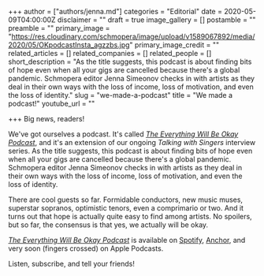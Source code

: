 +++
author = ["authors/jenna.md"]
categories = "Editorial"
date = 2020-05-09T04:00:00Z
disclaimer = ""
draft = true
image_gallery = []
postamble = ""
preamble = ""
primary_image = "https://res.cloudinary.com/schmopera/image/upload/v1589067892/media/2020/05/OKpodcastInsta_agzzbs.jpg"
primary_image_credit = ""
related_articles = []
related_companies = []
related_people = []
short_description = "As the title suggests, this podcast is about finding bits of hope even when all your gigs are cancelled because there's a global pandemic. Schmopera editor Jenna Simeonov checks in with artists as they deal in their own ways with the loss of income, loss of motivation, and even the loss of identity."
slug = "we-made-a-podcast"
title = "We made a podcast!"
youtube_url = ""

+++
Big news, readers!

We've got ourselves a podcast. It's called [_The Everything Will Be Okay Podcast_](https://anchor.fm/tewbop), and it's an extension of our ongoing _Talking with Singers_ interview series. As the title suggests, this podcast is about finding bits of hope even when all your gigs are cancelled because there's a global pandemic. Schmopera editor Jenna Simeonov checks in with artists as they deal in their own ways with the loss of income, loss of motivation, and even the loss of identity.

There are cool guests so far. Formidable conductors, new music muses, superstar sopranos, optimistic tenors, even a comprimario or two. And it turns out that hope is actually quite easy to find among artists. No spoilers, but so far, the consensus is that yes, we actually will be okay.

[_The Everything Will Be Okay Podcast_](https://anchor.fm/tewbop) is available on [Spotify](https://open.spotify.com/show/5QfYMk8SUnL7RhCUJOxwf5), [Anchor](https://anchor.fm/tewbop), and very soon (fingers crossed) on Apple Podcasts. 

Listen, subscribe, and tell your friends! 
